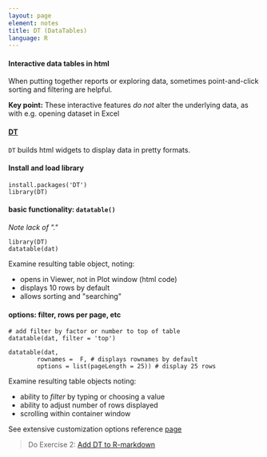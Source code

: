 ```yaml
---
layout: page
element: notes
title: DT (DataTables)
language: R
---
```


#### Interactive data tables in html

When putting together reports or exploring data, sometimes 
point-and-click sorting and filtering are helpful.

**Key point:** These interactive features *do not* alter the 
underlying data, as with e.g. opening dataset in Excel


#### [DT](https://rstudio.github.io/DT/)

`DT` builds html widgets to display data in pretty formats.

#### Install and load library
```
install.packages('DT')
library(DT)

```

#### basic functionality: `datatable()`

*Note lack of "."*

```
library(DT)
datatable(dat)
```

Examine resulting table object, noting:

* opens in Viewer, not in Plot window (html code)
* displays 10 rows by default
* allows sorting and "searching"


#### options: filter, rows per page, etc
```
# add filter by factor or number to top of table
datatable(dat, filter = 'top')

datatable(dat, 
		rownames =  F, # displays rownames by default
		options = list(pageLength = 25)) # display 25 rows

```

Examine resulting table objects noting:

* ability to _filter_ by typing or choosing a value
* ability to adjust number of rows displayed
* scrolling within container window

See extensive customization options reference [page](https://datatables.net/reference/option/)


> Do Exercise 2: [Add DT to R-markdown]({{site.baseurl}}/exercises/DT-R)



